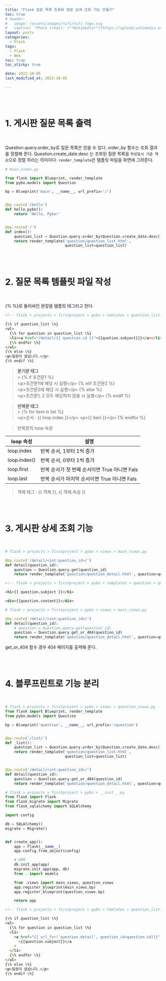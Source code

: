 ```yaml
---
title: "Flask 질문 목록 조회와 질문 상세 조회 기능 만들기"
toc: true
# header:
#   image: /assets/images/nifi/nifi_logo.svg
#   caption: "Photo credit: [**Wikipedia**](https://upload.wikimedia.org/wikipedia/commons/f/ff/Apache-nifi-logo.svg)"
layout: posts
categories:
  - Flask
tags:
  - Flask
  - Web
toc: true
toc_sticky: true

date: 2022-10-05
last_modified_at: 2022-10-05

---
```


<br><br>

# 1. 게시판 질문 목록 출력

<br>

Question.query.order_by로 질문 목록은 얻을 수 있다. order_by 함수는 조회 결과를 정렬해 준다.
Question.create_date.desc 는 조회된 질문 목록을 `작성일시 기준 역순`으로 정렬 하라는 의미이다.
`render_template`은 템플릿 파일을 화면에 그려준다.

```python
# main_views.py

from flask import Blueprint, render_template
from pybo.models import Question

bp = Blueprint('main', __name__, url_prefix='/')


@bp.route('/hello')
def hello_pybo():
    return 'Hello, Pybo!'


@bp.route('/')
def index():
    question_list = Question.query.order_by(Question.create_date.desc())
    return render_template('question/question_list.html',
                           question_list=question_list)
```

<br><br>

# 2. 질문 목록 템플릿 파일 작성

<br>

{\% \%}로 둘러싸인 문장을 템플릿 태그라고 한다.

```html
<!-- flask > projects > firstproject > pybo > temlates > question_list.html -->

{\% if question_list \%}
<ul>
  {\% for question in question_list \%}
  <li><a href="/detail/{{ question.id }}">{{quetion.subject}}}</a></li>
  {\% endfor \%}
</ul>
{\% else \%}
<p>질문이 없습니다.</p>
{\% endif \%}
```

> <b>분기문 태그</b> <br> > {\% if 조건문1 \%} <br> \<p>조건문1에 해당 시 실행\</p>
> {\% elif 조건문2 \%} <br> \<p>조건문2에 해당 시 실행\</p>
> {\% else \%} <br> \<p>조건문1, 2 모두 해당하지 않을 시 실행\</p>
> {\% endif \%}

> <b>반복문 태그</b> <br> > {\% for item in list \%} <br> \<p>순서 : {{ loop.index }}\</p>
> \<p>{{ item }}\</p>
> {\% endfor \%}

> 반복문의 loop 속성

<table>
  <thead>
    <th colspan=1> loop 속성 </th>
    <th colspan=1> 설명 </th>
  </thead>
  <body>
    <tr>
      <td>loop.index</td>
      <td>반복 순서, 1부터 1씩 증가</td>
    </tr>
    <tr>
      <td>loop.index()</td>
      <td>반복 순서, 0부터 1씩 증가</td>
    </tr>
    <tr>
      <td>loop.first</td>
      <td>반복 순서가 첫 번째 순서이면 True 아니면 Fals</td>
    </tr>
    <tr>
      <td>loop.last</td>
      <td>반복 순서가 마지막 순서이면 True 아니면 Fals</td>
    </tr>
  </body>
</table>

> 객체 태그 : \{\{ 객체 \}\}, \{\{ 객체.속성 \}\}

<br><br>

# 3. 게시판 상세 조회 기능

<br>

```python
# flask > projects > firstproject > pybo > views > main_views.py

@bp.route('/detail/<int:question_id>/')
def detail(question_id):
    question = Question.query.get(question_id)
    return render_template('question/question_detail.html', question=question)
```

```html
<!-- flask > projects > firstproject > pybo > templates > question > question_detail.html -->

<h1>{{ question.subject }}</h1>

<div>{{question.content}}</div>
```

```python
# flask > projects > firstproject > pybo > views > main_views.py

@bp.route('/detail/<int:question_id>/')
def detail(question_id):
    # question = Question.query.get(question_id)
    question = Question.query.get_or_404(question_id)
    return render_template('question/question_detail.html', question=question)
```

get_or_404 함수 경우 404 페이지를 출력해 준다.

<br><br>

# 4. 블루프린트로 기능 분리

<br>

```python
# flask > projects > firstproject > pybo > views > question_views.py
from flask import Blueprint, render_template
from pybo.models import Question

bp = Blueprint('question', __name__, url_prefix='/question')


@bp.route('/list/')
def _list():
    question_list = Question.query.order_by(Question.create_date.desc())
    return render_template('question/question_list.html',
                           question_list=question_list)


@bp.route('/detail/<int:question_id>/')
def detail(question_id):
    question = Question.query.get_or_404(question_id)
    return render_template('question/question_detail.html', question=question)
```

```python
# flask > projects > firstproject > pybo > __init__.py
from flask import Flask
from flask_migrate import Migrate
from flask_sqlalchemy import SQLAlchemy

import config

db = SQLAlchemy()
migrate = Migrate()


def create_app():
    app = Flask(__name__)
    app.config.from_object(config)

    # ORM
    db.init_app(app)
    migrate.init_app(app, db)
    from . import models

    from .views import main_views, question_views
    app.register_blueprint(main_views.bp)
    app.register_blueprint(question_views.bp)

    return app
```

```HTML
<!-- flask > projects > firstproject > pybo > temlates > question_list.html -->

{\% if question_list \%}
<ul>
  {\% for question in question_list \%}
  <li>
    <a href="{{ url_for('question.detail', question_id=question.id)}}"
      >{{question.subject}}</a
    >
  </li>
  {\% endfor \%}
</ul>
{\% else \%}
<p>질문이 없습니다.</p>
{\% endif \%}
```
